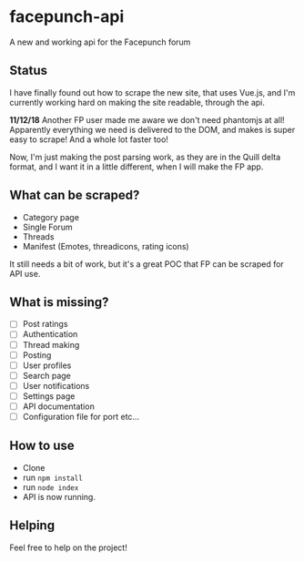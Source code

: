 # facepunch-api
A new and working api for the Facepunch forum


## Status
I have finally found out how to scrape the new site, that uses Vue.js, and I'm currently working hard on making the site readable, through the api.

**11/12/18**
Another FP user made me aware we don't need phantomjs at all! Apparently everything we need is delivered to the DOM, and makes is super easy to scrape! And a whole lot faster too!

Now, I'm just making the post parsing work, as they are in the Quill delta format, and I want it in a little different, when I will make the FP app.

## What can be scraped?
- Category page
- Single Forum
- Threads
- Manifest (Emotes, threadicons, rating icons)

It still needs a bit of work, but it's a great POC that FP can be scraped for API use.

## What is missing?
- [ ] Post ratings
- [ ] Authentication
- [ ] Thread making
- [ ] Posting
- [ ] User profiles
- [ ] Search page
- [ ] User notifications
- [ ] Settings page
- [ ] API documentation
- [ ] Configuration file for port etc...

## How to use
- Clone
- run `npm install`
- run `node index`
- API is now running.

## Helping
Feel free to help on the project! 
